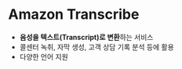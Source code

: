 # Amazon Transcribe
- **음성을 텍스트(Transcript)로 변환**하는 서비스
- 콜센터 녹취, 자막 생성, 고객 상담 기록 분석 등에 활용
- 다양한 언어 지원